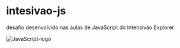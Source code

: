 # intesivao-js

desafio desenvolvido nas aulas de JavaScript do Intensivão Explorer

![JavaScript-logo](https://github.com/dantascrispim/intesivao-js/assets/114705745/ff597282-1af1-4116-b950-00e3e7f44ed1)
